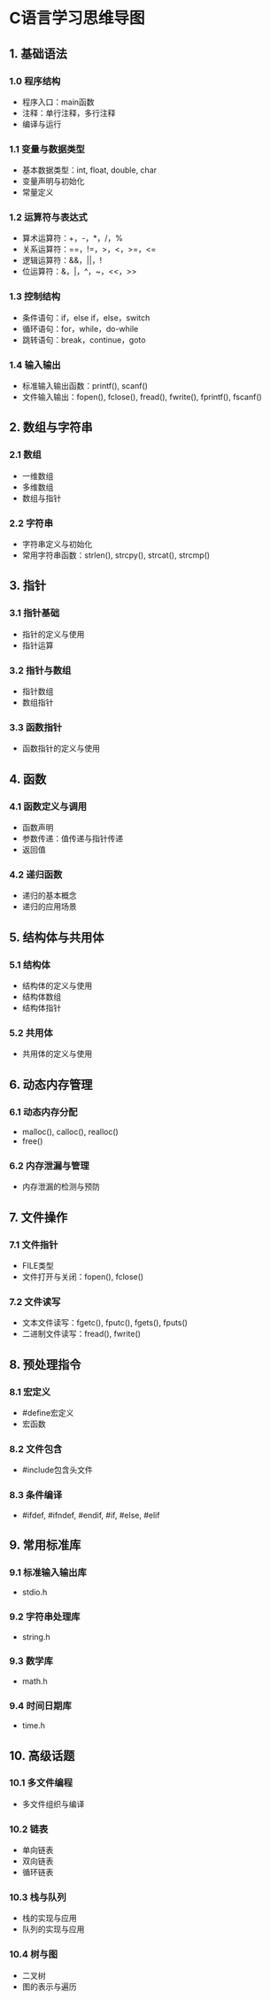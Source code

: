 # C语言学习思维导图

## 1. 基础语法
### 1.0 程序结构
- 程序入口：main函数
- 注释：单行注释，多行注释
- 编译与运行
### 1.1 变量与数据类型
- 基本数据类型：int, float, double, char
- 变量声明与初始化
- 常量定义

### 1.2 运算符与表达式
- 算术运算符：+，-，*，/，%
- 关系运算符：==，!=，>，<，>=，<=
- 逻辑运算符：&&，||，!
- 位运算符：&，|，^，~，<<，>>

### 1.3 控制结构
- 条件语句：if，else if，else，switch
- 循环语句：for，while，do-while
- 跳转语句：break，continue，goto

### 1.4 输入输出
- 标准输入输出函数：printf(), scanf()
- 文件输入输出：fopen(), fclose(), fread(), fwrite(), fprintf(), fscanf()

## 2. 数组与字符串
### 2.1 数组
- 一维数组
- 多维数组
- 数组与指针

### 2.2 字符串
- 字符串定义与初始化
- 常用字符串函数：strlen(), strcpy(), strcat(), strcmp()

## 3. 指针
### 3.1 指针基础
- 指针的定义与使用
- 指针运算

### 3.2 指针与数组
- 指针数组
- 数组指针

### 3.3 函数指针
- 函数指针的定义与使用

## 4. 函数
### 4.1 函数定义与调用
- 函数声明
- 参数传递：值传递与指针传递
- 返回值

### 4.2 递归函数
- 递归的基本概念
- 递归的应用场景

## 5. 结构体与共用体
### 5.1 结构体
- 结构体的定义与使用
- 结构体数组
- 结构体指针

### 5.2 共用体
- 共用体的定义与使用

## 6. 动态内存管理
### 6.1 动态内存分配
- malloc(), calloc(), realloc()
- free()

### 6.2 内存泄漏与管理
- 内存泄漏的检测与预防

## 7. 文件操作
### 7.1 文件指针
- FILE类型
- 文件打开与关闭：fopen(), fclose()

### 7.2 文件读写
- 文本文件读写：fgetc(), fputc(), fgets(), fputs()
- 二进制文件读写：fread(), fwrite()

## 8. 预处理指令
### 8.1 宏定义
- #define宏定义
- 宏函数

### 8.2 文件包含
- #include包含头文件

### 8.3 条件编译
- #ifdef, #ifndef, #endif, #if, #else, #elif

## 9. 常用标准库
### 9.1 标准输入输出库
- stdio.h

### 9.2 字符串处理库
- string.h

### 9.3 数学库
- math.h

### 9.4 时间日期库
- time.h

## 10. 高级话题
### 10.1 多文件编程
- 多文件组织与编译

### 10.2 链表
- 单向链表
- 双向链表
- 循环链表

### 10.3 栈与队列
- 栈的实现与应用
- 队列的实现与应用

### 10.4 树与图
- 二叉树
- 图的表示与遍历

